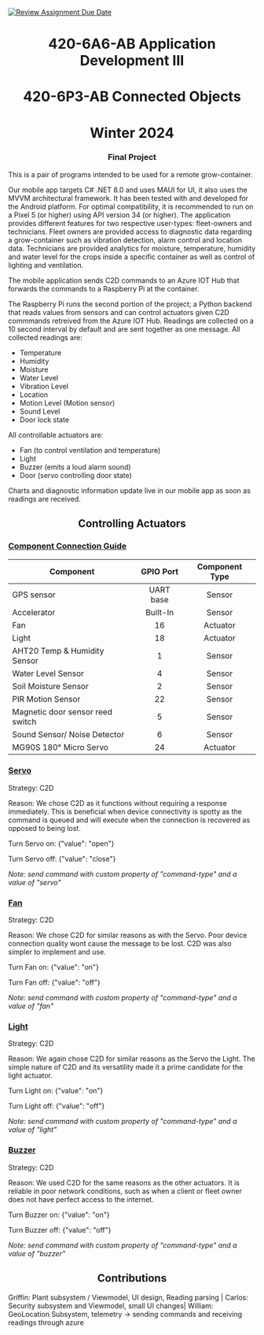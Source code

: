 [![Review Assignment Due Date](https://classroom.github.com/assets/deadline-readme-button-24ddc0f5d75046c5622901739e7c5dd533143b0c8e959d652212380cedb1ea36.svg)](https://classroom.github.com/a/ZKGepmmw)
# <div align='center'> 420-6A6-AB Application Development III
# <div align='center'> 420-6P3-AB Connected Objects 
# <div align='center'> Winter 2024

### <div align='center'> Final Project

This is a pair of programs intended to be used for a remote grow-container.

Our mobile app targets C# .NET 8.0 and uses MAUI for UI, it also uses the MVVM architectural framework. It has been tested with and developed for the Android platform. For optimal compatibility, it is recommended to run on a Pixel 5 (or higher) using API version 34 (or higher). The application provides different features for two respective user-types: fleet-owners and technicians. Fleet owners are provided access to diagnostic data regarding a grow-container such as vibration detection, alarm control and location data. Technicians are provided analytics for moisture, temperature, humidity and water level for the crops inside a specific container as well as control of lighting and ventilation. 

The mobile application sends C2D commands to an Azure IOT Hub that forwards the commands to a Raspberry Pi at the container. 

The Raspberry Pi runs the second portion of the project; a Python backend that reads values from sensors and can control actuators given C2D commmands retreived from the Azure IOT Hub. Readings are collected on a 10 second interval by default and are sent together as one message. All collected readings are:

- Temperature
- Humidity
- Moisture 
- Water Level
- Vibration Level
- Location
- Motion Level (Motion sensor)
- Sound Level
- Door lock state

All controllable actuators are:

- Fan (to control ventilation and temperature)
- Light
- Buzzer (emits a loud alarm sound)
- Door (servo controlling door state)

Charts and diagnostic information update live in our mobile app as soon as readings are received.

## <div align='center'> Controlling Actuators

### <ins>Component Connection Guide

| Component | GPIO Port | Component Type |
|-----------|:---------:|:--------------:|
| GPS sensor| UART base | Sensor         |
| Accelerator| Built-In | Sensor         |
| Fan | 16 | Actuator
| Light | 18 | Actuator
| AHT20 Temp & Humidity Sensor | 1 | Sensor
| Water Level Sensor | 4 | Sensor
| Soil Moisture Sensor | 2 | Sensor
| PIR Motion Sensor | 22 | Sensor
| Magnetic door sensor reed switch | 5 | Sensor
| Sound Sensor/ Noise Detector | 6 | Sensor
| MG90S 180° Micro Servo | 24 | Actuator

### <ins>Servo</ins>

Strategy: C2D

Reason: We chose C2D as it functions without requiring a response immediately. This is beneficial when device connectivity is spotty as the command is queued and will execute when the connection is recovered as opposed to being lost.

Turn Servo on: {"value": "open"}

Turn Servo off: {"value": "close"}

*Note: send command with custom property of "command-type" and a value of "servo"*

### <ins>Fan</ins>

Strategy: C2D

Reason: We chose C2D for similar reasons as with the Servo. Poor device connection quality wont cause the message to be lost. C2D was also simpler to implement and use.

Turn Fan on: {"value": "on"}

Turn Fan off: {"value": "off"}

*Note: send command with custom property of "command-type" and a value of "fan"*

### <ins>Light</ins>

Strategy: C2D

Reason: We again chose C2D for similar reasons as the Servo the Light. The simple nature of C2D and its versatility made it a prime candidate for the light actuator.

Turn Light on: {"value": "on"}

Turn Light off: {"value": "off"}

*Note: send command with custom property of "command-type" and a value of "light"*

### <ins>Buzzer</ins>

Strategy: C2D

Reason: We used C2D for the same reasons as the other actuators. It is reliable in poor network conditions, such as when a client or fleet owner does not have perfect access to the internet.

Turn Buzzer on: {"value": "on"}

Turn Buzzer off: {"value": "off"}

*Note: send command with custom property of "command-type" and a value of "buzzer"*

## <div align='center'> Contributions

Griffin: Plant subsystem / Viewmodel, UI design, Reading parsing |
Carlos: Security subsystem and Viewmodel, small UI changes| 
William: GeoLocation Subsystem, telemetry -> sending commands and receiving readings through azure
